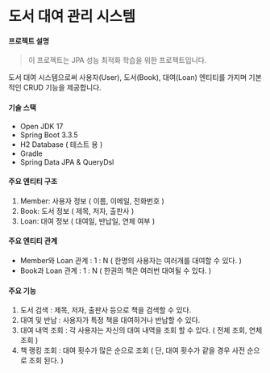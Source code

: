 # 도서 대여 관리 시스템

#### 프로젝트 설명
> 이 프로젝트는 JPA 성능 최적화 학습을 위한 프로젝트입니다.

도서 대여 시스템으로써 사용자(User), 도서(Book), 대여(Loan) 엔티티를 가지며 기본적인 CRUD 기능을 제공합니다.

#### 기술 스택
- Open JDK 17
- Spring Boot 3.3.5
- H2 Database ( 테스트 용 )
- Gradle
- Spring Data JPA & QueryDsl

#### 주요 엔티티 구조
1. Member: 사용자 정보 ( 이름, 이메일, 전화번호 )
2. Book: 도서 정보 ( 제목, 저자, 출판사 )
3. Loan: 대여 정보 ( 대여일, 반납일, 연체 여부 )

#### 주요 엔티티 관계
- Member와 Loan 관계 : 1 : N ( 한명의 사용자는 여러개를 대여할 수 있다. )
- Book과 Loan 관계 : 1 : N ( 한권의 책은 여러번 대여될 수 있다. )

#### 주요 기능
1. 도서 검색 : 제목, 저자, 출판사 등으로 책을 검색할 수 있다.
2. 대여 및 반납 : 사용자가 특정 책을 대여하거나 반납할 수 있다.
3. 대여 내역 조회 : 각 사용자는 자신의 대여 내역을 조회 할 수 있다. ( 전체 조회, 연체 조회 )
4. 책 랭킹 조회 : 대여 횟수가 많은 순으로 조회 ( 단, 대여 횟수가 같을 경우 사전 순으로 조회 된다. )
